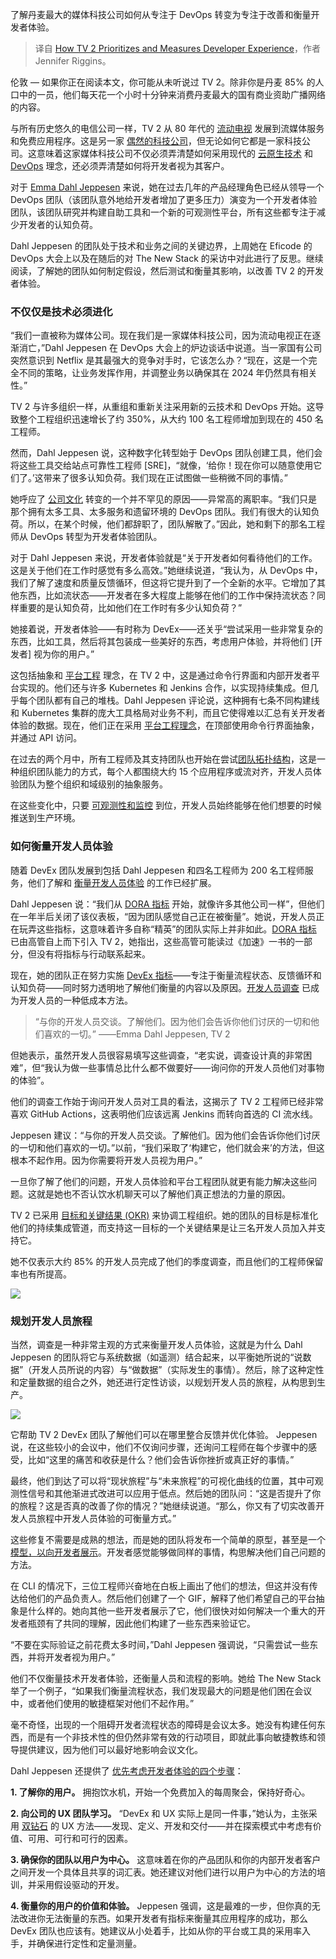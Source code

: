 
<!--
title: TV 2如何优先考虑和衡量开发者体验
cover: https://cdn.thenewstack.io/media/2024/03/f0577183-emma-dahl-jeppesen.jpeg
-->

了解丹麦最大的媒体科技公司如何从专注于 DevOps 转变为专注于改善和衡量开发者体验。

> 译自 [How TV 2 Prioritizes and Measures Developer Experience](https://thenewstack.io/how-tv-2-prioritizes-and-measures-developer-experience/)，作者 Jennifer Riggins。

伦敦 — 如果你正在阅读本文，你可能从未听说过 TV 2。除非你是丹麦 85% 的人口中的一员，他们每天花一个小时十分钟来消费丹麦最大的国有商业资助广播网络的内容。

与所有历史悠久的电信公司一样，TV 2 从 80 年代的 [流动电视](https://en.wikipedia.org/wiki/Flow_(television)) 发展到流媒体服务和免费应用程序。这是另一家 [偶然的科技公司](https://thenewstack.io/finally-platform-engineering-for-enterprise-cloud-migration/)，但无论如何它都是一家科技公司。这意味着这家媒体科技公司不仅必须弄清楚如何采用现代的 [云原生技术](https://thenewstack.io/cloud-native/) 和 [DevOps](https://thenewstack.io/devops/) 理念，还必须弄清楚如何将开发者视为其客户。

对于 [Emma Dahl Jeppesen](https://www.linkedin.com/in/emmadj/) 来说，她在过去几年的产品经理角色已经从领导一个 DevOps 团队（该团队意外地给开发者增加了更多压力）演变为一个开发者体验团队，该团队研究并构建自助工具和一个新的可观测性平台，所有这些都专注于减少开发者的认知负荷。

Dahl Jeppesen 的团队处于技术和业务之间的关键边界，上周她在 Eficode 的 DevOps 大会上以及在随后的对 The New Stack 的采访中对此进行了反思。继续阅读，了解她的团队如何制定假设，然后测试和衡量其影响，以改善 TV 2 的开发者体验。

### 不仅仅是技术必须进化

“我们一直被称为媒体公司。现在我们是一家媒体科技公司，因为流动电视正在逐渐消亡，”Dahl Jeppesen 在 DevOps 大会上的炉边谈话中说道。当一家国有公司突然意识到 Netflix 是其最强大的竞争对手时，它该怎么办？“现在，这是一个完全不同的策略，让业务发挥作用，并调整业务以确保其在 2024 年仍然具有相关性。”

TV 2 与许多组织一样，从重组和重新关注采用新的云技术和 DevOps 开始。这导致整个工程组织迅速增长了约 350%，从大约 100 名工程师增加到现在的 450 名工程师。

然而，Dahl Jeppesen 说，这种数字化转型始于 DevOps 团队创建工具，他们会将这些工具交给站点可靠性工程师 [SRE]，“就像，‘给你！现在你可以随意使用它们了。’这带来了很多认知负荷。我们现在正试图做一些稍微不同的事情。”

她呼应了 [公司文化](https://thenewstack.io/tech-culture/) 转变的一个并不罕见的原因——异常高的离职率。“我们只是那个拥有太多工具、太多服务和遗留环境的 DevOps 团队。我们有很大的认知负荷。所以，在某个时候，他们都辞职了，团队解散了。”因此，她和剩下的那名工程师从 DevOps 转型为开发者体验团队。

对于 Dahl Jeppesen 来说，开发者体验就是“关于开发者如何看待他们的工作。这是关于他们在工作时感觉有多么高效。”她继续说道，“我认为，从 DevOps 中，我们了解了速度和质量反馈循环，但这将它提升到了一个全新的水平。它增加了其他东西，比如流状态——开发者在多大程度上能够在他们的工作中保持流状态？同样重要的是认知负荷，比如他们在工作时有多少认知负荷？”

她接着说，开发者体验——有时称为 DevEx——还关乎“尝试采用一些非常复杂的东西，比如工具，然后将其包装成一些美好的东西，考虑用户体验，并将他们 [开发者] 视为你的用户。”

这包括抽象和 [平台工程](https://thenewstack.io/platform-engineering/) 理念，在 TV 2 中，这是通过命令行界面和内部开发者平台实现的。他们还与许多 Kubernetes 和 Jenkins 合作，以实现持续集成。但几乎每个团队都有自己的堆栈。Dahl Jeppesen 评论说，这种拥有七条不同构建线和 Kubernetes 集群的庞大工具格局对业务不利，而且它使得难以汇总有关开发者体验的数据。现在，他们正在采用 [平台工程理念](https://thenewstack.io/platform-engineering-demands-a-product-mindset/)，在顶部使用命令行界面抽象，并通过 API 访问。

在过去的两个月中，所有工程师及其支持团队也开始在尝试[团队拓扑结构](https://thenewstack.io/how-team-topologies-supports-platform-engineering/)，这是一种组织团队能力的方式，每个人都围绕大约 15 个应用程序或流对齐，开发人员体验团队为整个组织和域级别的抽象服务。

在这些变化中，只要 [可观测性和监控](https://thenewstack.io/monitoring-vs-observability-whats-the-difference/) 到位，开发人员始终能够在他们想要的时候推送到生产环境。

### 如何衡量开发人员体验

随着 DevEx 团队发展到包括 Dahl Jeppesen 和四名工程师为 200 名工程师服务，他们了解和 [衡量开发人员体验](https://thenewstack.io/how-google-unlocks-and-measures-developer-productivity/) 的工作已经扩展。

Dahl Jeppesen 说：“我们从 [DORA 指标](https://thenewstack.io/google-says-you-might-be-doing-dora-metrics-wrong/) 开始，就像许多其他公司一样”，但他们在一年半后关闭了该仪表板，“因为团队感觉自己正在被衡量”。她说，开发人员正在玩弄这些指标，这意味着许多自称“精英”的团队实际上并非如此。[DORA 指标](https://thenewstack.io/despite-the-hype-engineers-not-impressed-with-dora-metrics/) 已由高管自上而下引入 TV 2，她指出，这些高管可能读过《加速》一书的一部分，但没有将指标与行动联系起来。

现在，她的团队正在努力实施 [DevEx 指标](https://thenewstack.io/can-devex-metrics-drive-developer-productivity/)——专注于衡量流程状态、反馈循环和认知负荷——同时努力透明地了解他们衡量的内容以及原因。[开发人员调查](https://thenewstack.io/developer-productivity-in-2024-new-metrics-more-genai/) 已成为开发人员的一种低成本方法。

> “与你的开发人员交谈。了解他们。因为他们会告诉你他们讨厌的一切和他们喜欢的一切。”
>   ——Emma Dahl Jeppesen, TV 2

但她表示，虽然开发人员很容易填写这些调查，“老实说，调查设计真的非常困难”，但“我认为做一些事情总比什么都不做要好——询问你的开发人员他们对事物的体验”。

他们的调查工作始于询问开发人员对工具的看法，这揭示了 TV 2 工程师已经非常喜欢 GitHub Actions，这表明他们应该远离 Jenkins 而转向首选的 CI 流水线。

Jeppesen 建议：“与你的开发人员交谈。了解他们。因为他们会告诉你他们讨厌的一切和他们喜欢的一切。”以前，“我们采取了‘构建它，他们就会来’的方法，但这根本不起作用。因为你需要将开发人员视为用户。”

一旦你了解了他们的问题，开发人员体验和平台工程团队就更有能力解决这些问题。这就是她也不否认饮水机聊天可以了解他们真正想法的力量的原因。

TV 2 已采用 [目标和关键结果 (OKR)](https://thenewstack.io/a-guide-to-okrs-and-overcoming-the-pain-of-them/) 来协调工程组织。她的团队的目标是标准化他们的持续集成管道，而支持这一目标的一个关键结果是让三名开发人员加入并支持它。

她不仅表示大约 85% 的开发人员完成了他们的季度调查，而且他们的工程师保留率也有所提高。

![](https://cdn.thenewstack.io/media/2024/03/a674402b-developer-bottleneck-explained.gif)

### 规划开发人员旅程

当然，调查是一种非常主观的方式来衡量开发人员体验，这就是为什么 Dahl Jeppesen 的团队将它与系统数据（如遥测）结合起来，以平衡她所说的“说数据”（开发人员所说的内容）与“做数据”（实际发生的事情）。然后，除了这种定性和定量数据的组合之外，她还进行定性访谈，以规划开发人员的旅程，从构思到生产。

![](https://cdn.thenewstack.io/media/2024/03/e46b9b83-tv2-developer-journey-1024x722.jpg)

它帮助 TV 2 DevEx 团队了解他们可以在哪里整合反馈并优化体验。 Jeppesen 说，在这些较小的会议中，他们不仅询问步骤，还询问工程师在每个步骤中的感受，比如“这里的痛苦和收获是什么？他们会告诉你挫折或真正好的事情。”

最终，他们到达了可以将“现状旅程”与“未来旅程”的可视化曲线的位置，其中可观测性信号和其他渐进式改进可以应用于低点。然后她的团队问：“这是否提升了你的旅程？这是否真的改善了你的情况？”她继续说道。“那么，你又有了切实改善开发人员旅程中开发人员体验的可衡量方式。”

这些修复不需要是成熟的想法，而是她的团队将发布一个简单的原型，甚至是一个 [模型，以向开发者展示](https://thenewstack.io/mvp-or-tvp-why-your-internal-developer-platform-needs-both/)。开发者感觉能够做同样的事情，构思解决他们自己问题的方法。

在 CLI 的情况下，三位工程师兴奋地在白板上画出了他们的想法，但这并没有传达给他们的产品负责人。然后他们创建了一个 GIF，解释了他们希望自己的平台抽象是什么样的。她向其他一些开发者展示了它，他们很快对如何解决一个重大的开发者瓶颈有了共同的理解，因此他们构建了一些东西来验证它。

“不要在实际验证之前花费太多时间，”Dahl Jeppesen 强调说，“只需尝试一些东西，并将开发者视为用户。”

他们不仅衡量技术开发者体验，还衡量人员和流程的影响。她给 The New Stack 举了一个例子，“如果我们衡量流程状态，我们发现最大的问题是他们困在会议中，或者他们使用的敏捷框架对他们不起作用。”

毫不奇怪，出现的一个阻碍开发者流程状态的障碍是会议太多。她没有构建任何东西，而是有一个非技术性的但仍然非常有效的行动项目，即就此事向敏捷教练和领导提供建议，因为他们可以最好地影响会议文化。

Dahl Jeppesen 还提供了 [优先考虑开发者体验的四个步骤](https://www.linkedin.com/pulse/prioritizing-devex-core-successful-platform-emma-dahl-jeppesen-rv6ve/)：

**1. 了解你的用户。** 拥抱饮水机，开始一个免费加入的每周聚会，保持好奇心。

**2. 向公司的 UX 团队学习。** “DevEx 和 UX 实际上是同一件事，”她认为，主张采用 [双钻石](https://thefountaininstitute.com/blog/what-is-the-double-diamond-design-process) 的 UX 方法——发现、定义、开发和交付——并在探索模式中考虑有价值、可用、可行和可行的因素。

**3. 确保你的团队以用户为中心。** 这意味着在你的产品团队和你的内部开发者客户之间开发一个具体且共享的词汇表。她还建议对他们进行以用户为中心的方法的培训，并采用假设驱动的开发。

**4. 衡量你的用户的价值和体验。** Jeppesen 强调，这是最难的一步，但你真的无法改进你无法衡量的东西。如果开发者有指标来衡量其应用程序的成功，那么 DevEx 团队也应该有。她建议从小处着手，比如从你的平台或工具的采用率入手，并确保进行定性和定量测量。
